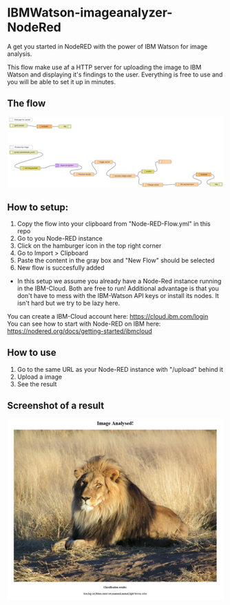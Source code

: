 # IBMWatson-imageanalyzer-NodeRed
A get you started in NodeRED with the power of IBM Watson for image analysis. 

This flow make use af a HTTP server for uploading the image to IBM Watson and displaying it's findings to the user. Everything is free to use and you will be able to set it up in minutes.

## The flow
![Alt text](/Node-RED-Flow.png?raw=true "Screenshot of Node-RED-Flow")

## How to setup:
1. Copy the flow into your clipboard from "Node-RED-Flow.yml" in this repo
2. Go to you Node-RED instance
3. Click on the hamburger icon in the top right corner
4. Go to Import > Clipboard
5. Paste the content in the gray box and "New Flow" should be selected
6. New flow is succesfully added

* In this setup we assume you already have a Node-Red instance running in the IBM-Cloud. Both are free to run! Additional advantage is that you don't have to mess with the IBM-Watson API keys or install its nodes. It isn't hard but we try to be lazy here.

You can create a IBM-Cloud account here: https://cloud.ibm.com/login <br>
You can see how to start with Node-RED on IBM here: https://nodered.org/docs/getting-started/ibmcloud

## How to use
1. Go to the same URL as your Node-RED instance with "/upload" behind it
2. Upload a image
3. See the result

## Screenshot of a result
![Alt text](/Example-lion.png?raw=true "Screenshot of a result")
